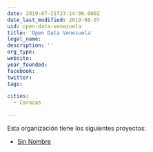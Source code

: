 ```yaml
---
date: 2019-07-21T23:14:06.000Z
date_last_modified: 2019-08-07
uid: open-data-venezuela
title: 'Open Data Venezuela'
legal_name: 
description: ''
org_type: 
website: 
year_founded: 
facebook: 
twitter: 
tags:

cities: 
  - Caracas

---
```


Esta organización tiene los siguientes proyectos:

- [Sin Nombre](/proyectos/sin-nombre)
